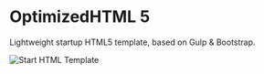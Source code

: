 <h1>OptimizedHTML 5</h1>
<p>Lightweight startup HTML5 template, based on Gulp & Bootstrap.</p>

<p>
	<img src="https://raw.githubusercontent.com/agragregra/oh5/master/app/img/_src/preview.jpg" alt="Start HTML Template">
</p>
